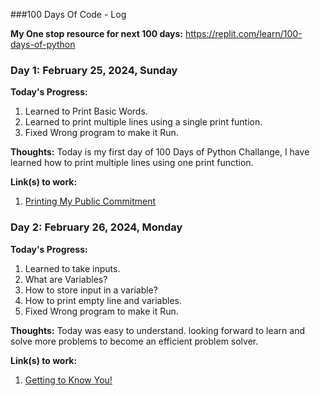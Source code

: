 ###100 Days Of Code - Log

**My One stop resource for next 100 days:** https://replit.com/learn/100-days-of-python


### Day 1: February 25, 2024, Sunday

**Today's Progress:** 
1. Learned to Print Basic Words.
2. Learned to print multiple lines using a single print funtion.
3. Fixed Wrong program to make it Run.

**Thoughts:** Today is my first day of 100 Days of Python Challange, I have learned how to print multiple lines using one print function.

**Link(s) to work:**
1. [Printing My Public Commitment](https://replit.com/@souvik2802/day-1100-days#main.py)


### Day 2: February 26, 2024, Monday

**Today's Progress:** 
1. Learned to take inputs.
2. What are Variables?
3. How to store input in a variable?
4. How to print empty line and variables.
5. Fixed Wrong program to make it Run.

**Thoughts:** Today was easy to understand. looking forward to learn and solve more problems to become an efficient problem solver.

**Link(s) to work:**
1. [Getting to Know You!](https://replit.com/@souvik2802/day2100-days#main.py)
